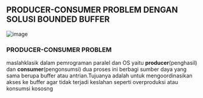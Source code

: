 ## PRODUCER-CONSUMER PROBLEM DENGAN SOLUSI BOUNDED BUFFER

![image](https://github.com/azzasalsaars/SysOP24-3123521017/assets/160559457/c3c60d3c-0282-49bb-b4d0-2b85e6b43c02)
<br>
### PRODUCER-CONSUMER PROBLEM
maslahklasik dalam pemrograman paralel dan OS yaitu **producer**(penghasil) dan **consumer**(pengonsumsi)
dua proses ini berbagi sumber daya yang sama berupa buffer atau antrian.Tujuanya adalah untuk mengoordinasikan akses ke buffer agar tidak terjadi keslahan seperti overproduksi atau konsumsi kososng
